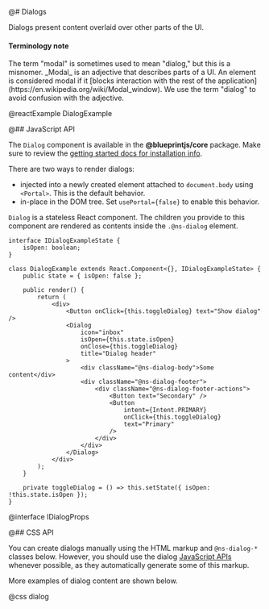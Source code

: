 @# Dialogs

Dialogs present content overlaid over other parts of the UI.

<div class="@ns-callout @ns-intent-primary @ns-icon-info-sign">
    <h4 class="@ns-heading">Terminology note</h4>
    The term "modal" is sometimes used to mean "dialog," but this is a misnomer.
    _Modal_ is an adjective that describes parts of a UI.
    An element is considered modal if it
    [blocks interaction with the rest of the application](https://en.wikipedia.org/wiki/Modal_window).
    We use the term "dialog" to avoid confusion with the adjective.
</div>

@reactExample DialogExample

@## JavaScript API

The `Dialog` component is available in the **@blueprintjs/core** package.
Make sure to review the [getting started docs for installation info](#blueprint/getting-started).

There are two ways to render dialogs:

* injected into a newly created element attached to `document.body` using `<Portal>`.
  This is the default behavior.
* in-place in the DOM tree. Set `usePortal={false}` to enable this behavior.

`Dialog` is a stateless React component. The children you provide to this component
are rendered as contents inside the `.@ns-dialog` element.

```tsx
interface IDialogExampleState {
    isOpen: boolean;
}

class DialogExample extends React.Component<{}, IDialogExampleState> {
    public state = { isOpen: false };

    public render() {
        return (
            <div>
                <Button onClick={this.toggleDialog} text="Show dialog" />
                <Dialog
                    icon="inbox"
                    isOpen={this.state.isOpen}
                    onClose={this.toggleDialog}
                    title="Dialog header"
                >
                    <div className="@ns-dialog-body">Some content</div>
                    <div className="@ns-dialog-footer">
                        <div className="@ns-dialog-footer-actions">
                            <Button text="Secondary" />
                            <Button
                                intent={Intent.PRIMARY}
                                onClick={this.toggleDialog}
                                text="Primary"
                            />
                        </div>
                    </div>
                </Dialog>
            </div>
        );
    }

    private toggleDialog = () => this.setState({ isOpen: !this.state.isOpen });
}
```

@interface IDialogProps

@## CSS API

You can create dialogs manually using the HTML markup and `@ns-dialog-*` classes below.
However, you should use the dialog [JavaScript APIs](#core/components/dialog.javascript-api) whenever possible,
as they automatically generate some of this markup.

More examples of dialog content are shown below.

@css dialog
